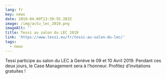 ```yaml
---
lang: fr
key: news
date: 2019-04-09T13:39:55.283Z
image: /img/actu_lec_2019.png
imageAlt: ''
title: Tessi au salon du LEC 2019
link: 'https://www.tessi.eu/fr/tessi-au-salon-du-lec/'
tags:
  - news
---
```


Tessi participe au salon du LEC à Genève le 09 et 10 Avril 2019. Pendant ces deux jours, le Case Management sera à l’honneur. Profitez d’invitations gratuites !

